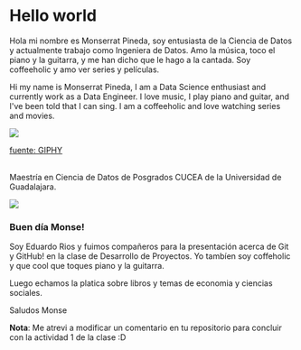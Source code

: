 # Hello world

Hola mi nombre es Monserrat Pineda, soy entusiasta de la Ciencia de Datos y actualmente trabajo como Ingeniera de Datos. 
Amo la música, toco el piano y la guitarra, y me han dicho que le hago a la cantada. Soy coffeeholic y amo ver series y películas.

Hi my name is Monserrat Pineda, I am a Data Science enthusiast and currently work as a Data Engineer. 
I love music, I play piano and guitar, and I've been told that I can sing. I am a coffeeholic and love watching series and movies.

![](https://media.giphy.com/media/FqfZhLdbTtGThAymdh/giphy.gif)

[fuente: GIPHY](https://media.giphy.com/media/FqfZhLdbTtGThAymdh/giphy.gif)

<br>
Maestría en Ciencia de Datos de Posgrados CUCEA de la Universidad de Guadalajara.  

![](https://raw.githubusercontent.com/vcuspinera/UDG_MCD_Project_Dev_II/main/actividades/img/MCD_logo.png)



### Buen día Monse!

Soy Eduardo Rios y fuimos compañeros para la presentación acerca de Git y GitHub! en la clase de Desarrollo de Proyectos.
Yo tambíen soy coffeholic y que cool que toques piano y la guitarra.

Luego echamos la platica sobre libros y temas de economia y ciencias sociales.

Saludos Monse

**Nota**: Me atrevi a modificar un comentario en tu repositorio para concluir con la actividad 1 de la clase :D
